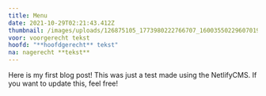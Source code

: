 ```yaml
---
title: Menu
date: 2021-10-29T02:21:43.412Z
thumbnail: /images/uploads/126875105_1773980222766707_1600355022960701966_n.jpg
voor: voorgerecht tekst
hoofd: "**hoofdgerecht** tekst"
na: nagerecht **tekst**
---
```


Here is my first blog post! This was just a test made using the NetlifyCMS.
If you want to update this, feel free!